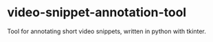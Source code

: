 # video-snippet-annotation-tool
Tool for annotating short video snippets, written in python with tkinter.
